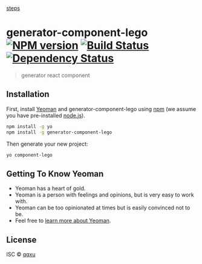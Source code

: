 [steps](https://www.jianshu.com/p/70303dac75ed)

# generator-component-lego [![NPM version][npm-image]][npm-url] [![Build Status][travis-image]][travis-url] [![Dependency Status][daviddm-image]][daviddm-url]
> generator react component 

## Installation

First, install [Yeoman](http://yeoman.io) and generator-component-lego using [npm](https://www.npmjs.com/) (we assume you have pre-installed [node.js](https://nodejs.org/)).

```bash
npm install -g yo
npm install -g generator-component-lego
```

Then generate your new project:

```bash
yo component-lego
```

## Getting To Know Yeoman

 * Yeoman has a heart of gold.
 * Yeoman is a person with feelings and opinions, but is very easy to work with.
 * Yeoman can be too opinionated at times but is easily convinced not to be.
 * Feel free to [learn more about Yeoman](http://yeoman.io/).

## License

ISC © [qqxu]()


[npm-image]: https://badge.fury.io/js/generator-component-lego.svg
[npm-url]: https://npmjs.org/package/generator-component-lego
[travis-image]: https://travis-ci.com/qqxu/generator-component-lego.svg?branch=master
[travis-url]: https://travis-ci.com/qqxu/generator-component-lego
[daviddm-image]: https://david-dm.org/qqxu/generator-component-lego.svg?theme=shields.io
[daviddm-url]: https://david-dm.org/qqxu/generator-component-lego

